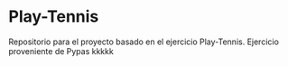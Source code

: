 # Play-Tennis
Repositorio para el proyecto basado en el ejercicio Play-Tennis. Ejercicio proveniente de Pypas kkkkk
